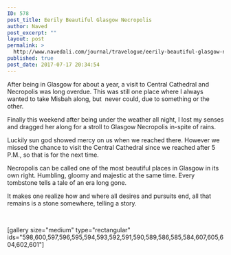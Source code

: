 ```yaml
---
ID: 578
post_title: Eerily Beautiful Glasgow Necropolis
author: Naved
post_excerpt: ""
layout: post
permalink: >
  http://www.navedali.com/journal/travelogue/eerily-beautiful-glasgow-necropolis
published: true
post_date: 2017-07-17 20:34:54
---
```

After being in Glasgow for about a year, a visit to Central Cathedral and Necropolis was long overdue. This was still one place where I always wanted to take Misbah along, but  never could, due to something or the other.

Finally this weekend after being under the weather all night, I lost my senses and dragged her along for a stroll to Glasgow Necropolis in-spite of rains.

Luckily sun god showed mercy on us when we reached there. However we missed the chance to visit the Central Cathedral since we reached after 5 P.M., so that is for the next time.

Necropolis can be called one of the most beautiful places in Glasgow in its own right. Humbling, gloomy and majestic at the same time. Every tombstone tells a tale of an era long gone.

It makes one realize how and where all desires and pursuits end, all that remains is a stone somewhere, telling a story.

&nbsp;

[gallery size="medium" type="rectangular" ids="598,600,597,596,595,594,593,592,591,590,589,586,585,584,607,605,604,602,601"]

&nbsp;